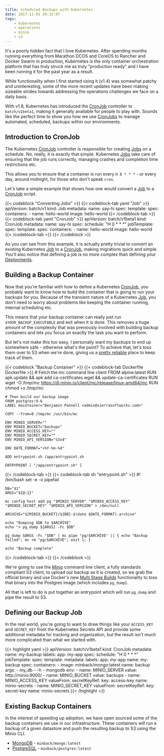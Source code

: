 ```yaml
---
title: Scheduled Backups with Kubernetes
date: 2017-11-01 20:32:07
tags:
    - kuberentes
    - operations
    - minio
    - s3
---
```


It's a poorly hidden fact that I love Kubernetes. After spending months running everything from
Marathon DCOS and CoreOS to Rancher and Docker Swarm in production, Kubernetes is the only
container orchestration platform that has truly struck me as truly "production ready" and I
have been running it for the past year as a result.

While functionality when I first started using it (v1.4) was somewhat patchy and uninteresting,
some of the more recent updates have been making sizeable strides towards addressing the operations
challenges we face on a daily basis.

With v1.8, Kubernetes has introduced the [CronJob][] controller to `batch/v1beta1`, making it
generally available for people to play with. Sounds like the perfect time to show you how we
use [CronJobs][CronJob] to manage automated, scheduled, backups within our environments.

<!--more-->

## Introduction to CronJob
The Kubernetes [CronJob][] controller is responsible for creating [Jobs][Job] on a schedule.
No, really, it is exactly that simple. Kubernetes [Jobs][Job] take care of ensuring that the
job runs correctly, managing crashes and completion time restrictions etc.

This allows you to ensure that a container is run every `H 0 * * *` - or every day, around midnight, for those who don't speak `cron`.

Let's take a simple example that shows how one would convert a [Job][] to a [CronJob][] script.

{{< codeblock "Converting Jobs" >}}
  {{< codeblock-tab yaml "Job" >}}
  apiVersion: batch/v1
    kind: Job
    metadata:
      name: say-hi
    spec:
      template:
        spec:
          containers:
            - name: hello-world
              image: hello-world
  {{< /codeblock-tab >}}
  {{< codeblock-tab yaml "CronJob" >}}
  apiVersion: batch/v1beta1
    kind: CronJob
    metadata:
      name: say-hi
    spec:
      schedule: "H 0 * * *"
      jobTemplate:
        spec:
          template:
            spec:
              containers:
                - name: hello-world
                  image: hello-world
  {{< /codeblock-tab >}}
{{< /codeblock >}}

As you can see from this example, it is actually pretty trivial to convert an existing Kubernetes
[Job][] to a [CronJob][], making migrations quick and simple. You'll also notice that defining a
job is no more complex than defining your [Deployments][Deployment].

## Building a Backup Container
Now that you're familiar with how to define a Kubernetes [CronJob][], you probably want to know how
to build the container that is going to run your backups for you. Because of the transient nature of
a Kubernetes [Job][], you don't need to worry about problems like keeping the container running,
internal scheduling etc.

This means that your backup container can really just run `$YOUR_BACKUP_EXECUTABLE` and exit when it
is done. This removes a huge amount of the complexity that was previously involved with building
backup containers and lets you focus on exactly the task you want to perform.

But let's not make this too easy, I personally want my backups to end up somewhere safe - otherwise what's the point? To achieve that, let's toss them over to S3 when we're done, giving us a [pretty
reliable][s3-durability] place to keep track of them.

{{< codeblock "Backup Container" >}}
  {{< codeblock-tab Dockerfile Dockerfile >}}
    # Fetch the mc command line client
    FROM alpine:latest
    RUN apk update && apk add ca-certificates wget && update-ca-certificates
    RUN wget -O /tmp/mc https://dl.minio.io/client/mc/release/linux-amd64/mc
    RUN chmod +x /tmp/mc

    # Then build our backup image
    FROM postgres:9.6
    LABEL maintainer="Benjamin Pannell <admin@sierrasoftworks.com>"

    COPY --from=0 /tmp/mc /usr/bin/mc

    ENV MINIO_SERVER=""
    ENV MINIO_BUCKET="backups"
    ENV MINIO_ACCESS_KEY=""
    ENV MINIO_SECRET_KEY=""
    ENV MINIO_API_VERSION="S3v4"

    ENV DATE_FORMAT="+%Y-%m-%d"

    ADD entrypoint.sh /app/entrypoint.sh

    ENTRYPOINT [ "/app/entrypoint.sh" ]
  {{< /codeblock-tab >}}
  {{< codeblock-tab sh "entrypoint.sh" >}}
    #! /bin/bash
    set -e -o pipefail

    DB="$1"
    ARGS="${@:2}"

    mc config host add pg "$MINIO_SERVER" "$MINIO_ACCESS_KEY" "$MINIO_SECRET_KEY" "$MINIO_API_VERSION" > /dev/null

    ARCHIVE="${MINIO_BUCKET}/${DB}-$(date $DATE_FORMAT).archive"

    echo "Dumping $DB to $ARCHIVE"
    echo "> pg_dump ${ARGS} -Fc $DB"

    pg_dump $ARGS -Fc "$DB" | mc pipe "pg/$ARCHIVE" || { echo "Backup failed"; mc rm "pg/$ARCHIVE"; exit 1; }

    echo "Backup complete"
  {{< /codeblock-tab >}}
{{< /codeblock >}}

We're going to use the [Minio][] command line client, a fully standards compliant S3 client, to
upload our backup as it is created, so we grab the official binary and use Docker's new
[Multi Stage Builds][Multi Stage Build] functionality to toss that binary into the Postgres
image (which includes `pg_dump`).

All that is left to do is put together an entrypoint which will run `pg_dump` and pipe the result to S3.

## Defining our Backup Job
In the real world, you're going to want to draw things like your `ACCESS_KEY` and `SECRET_KEY`
from the Kubernetes Secrets API and provide some additional metadata for tracking and organization,
but the result isn't much more complicated than what we started with.

{{< highlight yaml >}}
apiVersion: batch/v1beta1
kind: CronJob
metadata:
  name: my-backup
  labels:
    app: my-app
spec:
  schedule: "H 0 * * *"
  jobTemplate:
    spec:
      template:
        metadata:
          labels:
            app: my-app
          name: my-backup
        spec:
          containers:
          - image: minback/mongo:latest
            name: backup
            args:
              - my_db
              - -h
              - mongodb
            env:
              - name: MINIO_SERVER
                value: http://minio:9000/
              - name: MINIO_BUCKET
                value: backups
              - name: MINIO_ACCESS_KEY
                valueFrom:
                  secretKeyRef:
                    key: access-key
                    name: minio-secrets
              - name: MINIO_SECRET_KEY
                valueFrom:
                  secretKeyRef:
                    key: secret-key
                    name: minio-secrets
{{< /highlight >}}

## Existing Backup Containers
In the interest of speeding up adoption, we have open sourced some of the backup containers
we use in our infrastructure. These containers will run a backup of a given datastore and push
the resulting backup to S3 using the Minio CLI.

 - [MongoDB](https://github.com/SierraSoftworks/minback-mongo) - `minback/mongo:latest`
 - [PostgreSQL](https://github.com/SierraSoftworks/minback-postgres) - `minback/postgres:latest`

[CronJob]: https://kubernetes.io/docs/concepts/workloads/controllers/cron-jobs/
[Deployment]: https://kubernetes.io/docs/concepts/workloads/controllers/deployment/
[Job]: https://kubernetes.io/docs/concepts/workloads/controllers/jobs-run-to-completion/
[Minio]: https://www.minio.io/
[Multi Stage Build]: https://docs.docker.com/engine/userguide/eng-image/multistage-build/
[s3-durability]: https://aws.amazon.com/s3/faqs/#data-protection